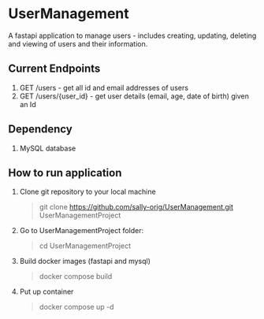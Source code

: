 # UserManagement

A fastapi application to manage users - includes creating, updating, deleting and viewing of users and their information.

## Current Endpoints

1. GET /users - get all id and email addresses of users
2. GET /users/{user_id} - get user details (email, age, date of birth) given an Id

## Dependency

1. MySQL database

## How to run application

1. Clone git repository to your local machine
    >git clone <https://github.com/sally-orig/UserManagement.git> UserManagementProject
2. Go to UserManagementProject folder:
    >cd UserManagementProject
3. Build docker images (fastapi and mysql)
    >docker compose build
4. Put up container
    >docker compose up -d
